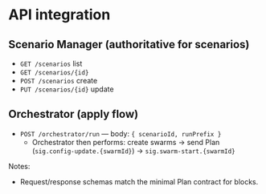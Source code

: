 
# API integration

## Scenario Manager (authoritative for scenarios)
- `GET /scenarios` list
- `GET /scenarios/{id}`
- `POST /scenarios` create
- `PUT /scenarios/{id}` update

## Orchestrator (apply flow)
- `POST /orchestrator/run` — body: `{ scenarioId, runPrefix }`
  - Orchestrator then performs: create swarms -> send Plan (`sig.config-update.{swarmId}`) -> `sig.swarm-start.{swarmId}`

Notes:
- Request/response schemas match the minimal Plan contract for blocks.
